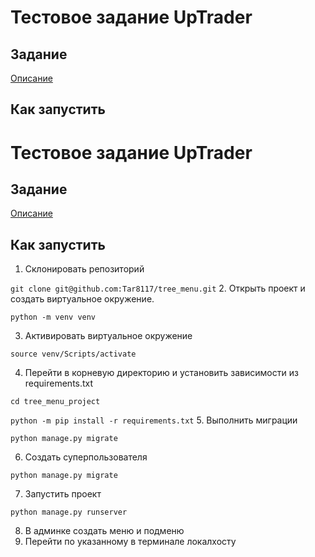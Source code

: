 # Тестовое задание UpTrader

## Задание

[Описание](https://uptraderio-my.sharepoint.com/personal/d_sokolova_uptrader_io/_layouts/15/onedrive.aspx?id=%2Fpersonal%2Fd%5Fsokolova%5Fuptrader%5Fio%2FDocuments%2F%D0%A2%D0%B5%D1%81%D1%82%D0%BE%D0%B2%D0%BE%D0%B5%20Python%2Epdf&parent=%2Fpersonal%2Fd%5Fsokolova%5Fuptrader%5Fio%2FDocuments&ga=1)

## Как запустить

# Тестовое задание UpTrader

## Задание

[Описание](https://uptraderio-my.sharepoint.com/personal/d_sokolova_uptrader_io/_layouts/15/onedrive.aspx?id=%2Fpersonal%2Fd%5Fsokolova%5Fuptrader%5Fio%2FDocuments%2F%D0%A2%D0%B5%D1%81%D1%82%D0%BE%D0%B2%D0%BE%D0%B5%20Python%2Epdf&parent=%2Fpersonal%2Fd%5Fsokolova%5Fuptrader%5Fio%2FDocuments&ga=1)

## Как запустить

1. Склонировать репозиторий

```git clone git@github.com:Tar8117/tree_menu.git```
2. Открыть проект и создать виртуальное окружение. 

```python -m venv venv```

3. Активировать виртуальное окружение

```source venv/Scripts/activate``` 

4. Перейти в корневую директорию и установить зависимости из requirements.txt

```cd tree_menu_project```

```python -m pip install -r requirements.txt``` 
5. Выполнить миграции

```python manage.py migrate```

6. Создать суперпользователя

```python manage.py migrate```

7. Запустить проект 

```python manage.py runserver```

8. В админке создать меню и подменю
9. Перейти по указанному в терминале локалхосту

